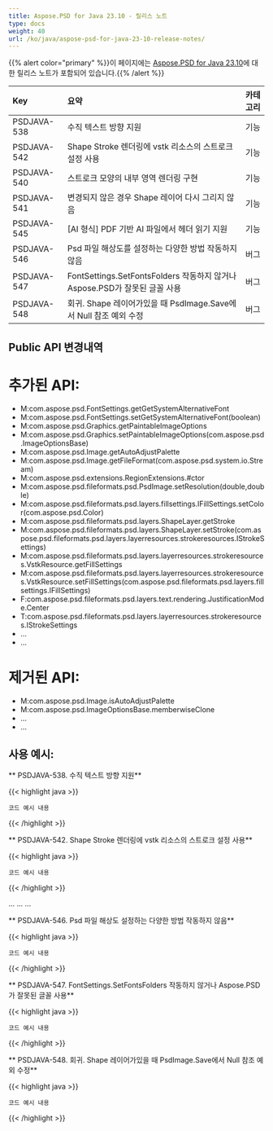 ```yaml
---
title: Aspose.PSD for Java 23.10 - 릴리스 노트
type: docs
weight: 40
url: /ko/java/aspose-psd-for-java-23-10-release-notes/
---
```


{{% alert color="primary" %}}이 페이지에는 [Aspose.PSD for Java 23.10](https://downloads.aspose.com/psd/java/new-releases/aspose.psd-for-java-23.10/)에 대한 릴리스 노트가 포함되어 있습니다.{{% /alert %}}

| **Key**        | **요약**                                                                             | **카테고리** |
|:---------------|:----------------------------------------------------------------------------------------|:-------------|
| PSDJAVA-538    | 수직 텍스트 방향 지원                                                     |    기능   |
| PSDJAVA-542    | Shape Stroke 렌더링에 vstk 리소스의 스트로크 설정 사용 |    기능   |
| PSDJAVA-540    | 스트로크 모양의 내부 영역 렌더링 구현                                   |    기능   |
| PSDJAVA-541    | 변경되지 않은 경우 Shape 레이어 다시 그리지 않음                 |    기능   |
| PSDJAVA-545    | [AI 형식] PDF 기반 AI 파일에서 헤더 읽기 지원              |    기능   |
| PSDJAVA-546    | Psd 파일 해상도를 설정하는 다양한 방법 작동하지 않음                    |      버그     |
| PSDJAVA-547    | FontSettings.SetFontsFolders 작동하지 않거나 Aspose.PSD가 잘못된 글꼴 사용   |      버그     |
| PSDJAVA-548    | 회귀. Shape 레이어가있을 때 PsdImage.Save에서 Null 참조 예외 수정        |      버그     |

## **Public API 변경내역**
# **추가된 API:**

- M:com.aspose.psd.FontSettings.getGetSystemAlternativeFont
- M:com.aspose.psd.FontSettings.setGetSystemAlternativeFont(boolean)
- M:com.aspose.psd.Graphics.getPaintableImageOptions
- M:com.aspose.psd.Graphics.setPaintableImageOptions(com.aspose.psd.ImageOptionsBase)
- M:com.aspose.psd.Image.getAutoAdjustPalette
- M:com.aspose.psd.Image.getFileFormat(com.aspose.psd.system.io.Stream)
- M:com.aspose.psd.extensions.RegionExtensions.#ctor
- M:com.aspose.psd.fileformats.psd.PsdImage.setResolution(double,double)
- M:com.aspose.psd.fileformats.psd.layers.fillsettings.IFillSettings.setColor(com.aspose.psd.Color)
- M:com.aspose.psd.fileformats.psd.layers.ShapeLayer.getStroke
- M:com.aspose.psd.fileformats.psd.layers.ShapeLayer.setStroke(com.aspose.psd.fileformats.psd.layers.layerresources.strokeresources.IStrokeSettings)
- M:com.aspose.psd.fileformats.psd.layers.layerresources.strokeresources.VstkResource.getFillSettings
- M:com.aspose.psd.fileformats.psd.layers.layerresources.strokeresources.VstkResource.setFillSettings(com.aspose.psd.fileformats.psd.layers.fillsettings.IFillSettings)
- F:com.aspose.psd.fileformats.psd.layers.text.rendering.JustificationMode.Center
- T:com.aspose.psd.fileformats.psd.layers.layerresources.strokeresources.IStrokeSettings
- ...
- ...

# **제거된 API:**

- M:com.aspose.psd.Image.isAutoAdjustPalette
- M:com.aspose.psd.ImageOptionsBase.memberwiseClone
- ...
- ...

## **사용 예시:**

** PSDJAVA-538. 수직 텍스트 방향 지원**

{{< highlight java >}}
    
    코드 예시 내용

{{< /highlight >}}

** PSDJAVA-542. Shape Stroke 렌더링에 vstk 리소스의 스트로크 설정 사용**

{{< highlight java >}}
    
    코드 예시 내용

{{< /highlight >}}

...
...
...

** PSDJAVA-546. Psd 파일 해상도 설정하는 다양한 방법 작동하지 않음**

{{< highlight java >}}
    
    코드 예시 내용

{{< /highlight >}}

** PSDJAVA-547. FontSettings.SetFontsFolders 작동하지 않거나 Aspose.PSD가 잘못된 글꼴 사용**

{{< highlight java >}}
    
    코드 예시 내용

{{< /highlight >}}

** PSDJAVA-548. 회귀. Shape 레이어가있을 때 PsdImage.Save에서 Null 참조 예외 수정**

{{< highlight java >}}
    
    코드 예시 내용

{{< /highlight >}}
